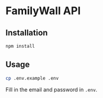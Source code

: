 # FamilyWall API

## Installation

```bash
npm install
```

## Usage

```bash
cp .env.example .env
```

Fill in the email and password in `.env`.
